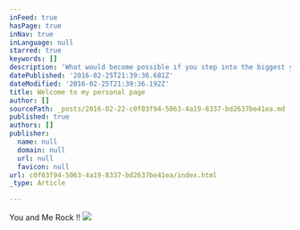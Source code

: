 ```yaml
---
inFeed: true
hasPage: true
inNav: true
inLanguage: null
starred: true
keywords: []
description: 'What would become possible if you step into the biggest you, you can be?'
datePublished: '2016-02-25T21:39:36.681Z'
dateModified: '2016-02-25T21:39:36.192Z'
title: Welcome to my personal page
author: []
sourcePath: _posts/2016-02-22-c0f03f94-5063-4a19-8337-bd2637be41ea.md
published: true
authors: []
publisher:
  name: null
  domain: null
  url: null
  favicon: null
url: c0f03f94-5063-4a19-8337-bd2637be41ea/index.html
_type: Article

---
```

You and Me Rock !!
![](https://the-grid-user-content.s3-us-west-2.amazonaws.com/ff022214-f000-4a7b-b3a5-2d9cab3ab3e0.jpg)